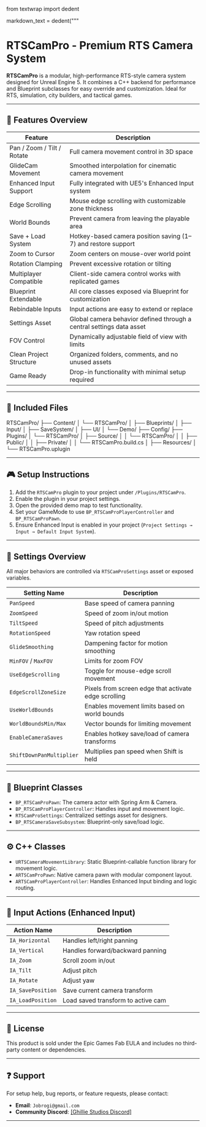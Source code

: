 from textwrap import dedent

markdown_text = dedent("""
# RTSCamPro - Premium RTS Camera System

**RTSCamPro** is a modular, high-performance RTS-style camera system designed for Unreal Engine 5. It combines a C++ backend for performance and Blueprint subclasses for easy override and customization. Ideal for RTS, simulation, city builders, and tactical games.

---

## 🚀 Features Overview

| Feature                           | Description                                                                 |
|-----------------------------------|-----------------------------------------------------------------------------|
| Pan / Zoom / Tilt / Rotate       | Full camera movement control in 3D space                                    |
| GlideCam Movement                | Smoothed interpolation for cinematic camera movement                        |
| Enhanced Input Support           | Fully integrated with UE5's Enhanced Input system                           |
| Edge Scrolling                   | Mouse edge scrolling with customizable zone thickness                       |
| World Bounds                     | Prevent camera from leaving the playable area                               |
| Save + Load System               | Hotkey-based camera position saving (1–7) and restore support               |
| Zoom to Cursor                   | Zoom centers on mouse-over world point                                      |
| Rotation Clamping                | Prevent excessive rotation or tilting                                       |
| Multiplayer Compatible           | Client-side camera control works with replicated games                      |
| Blueprint Extendable             | All core classes exposed via Blueprint for customization                    |
| Rebindable Inputs                | Input actions are easy to extend or replace                                 |
| Settings Asset                   | Global camera behavior defined through a central settings data asset        |
| FOV Control                      | Dynamically adjustable field of view with limits                            |
| Clean Project Structure          | Organized folders, comments, and no unused assets                           |
| Game Ready                       | Drop-in functionality with minimal setup required                           |

---

## 🧰 Included Files
RTSCamPro/
├── Content/
│ └── RTSCamPro/
│ ├── Blueprints/
│ ├── Input/
│ ├── SaveSystem/
│ ├── UI/
│ └── Demo/
├── Config/
├── Plugins/
│ └── RTSCamPro/
│ ├── Source/
│ │ └── RTSCamPro/
│ │ ├── Public/
│ │ ├── Private/
│ │ └── RTSCamPro.build.cs
│ ├── Resources/
│ └── RTSCamPro.uplugin

---

## 🎮 Setup Instructions

1. Add the `RTSCamPro` plugin to your project under `/Plugins/RTSCamPro`.
2. Enable the plugin in your project settings.
3. Open the provided demo map to test functionality.
4. Set your GameMode to use `BP_RTSCamProPlayerController` and `BP_RTSCamProPawn`.
5. Ensure Enhanced Input is enabled in your project (`Project Settings → Input → Default Input System`).

---

## 🔧 Settings Overview

All major behaviors are controlled via `RTSCamProSettings` asset or exposed variables.

| Setting Name              | Description                                            |
|---------------------------|--------------------------------------------------------|
| `PanSpeed`                | Base speed of camera panning                           |
| `ZoomSpeed`               | Speed of zoom in/out motion                            |
| `TiltSpeed`               | Speed of pitch adjustments                             |
| `RotationSpeed`           | Yaw rotation speed                                     |
| `GlideSmoothing`          | Dampening factor for motion smoothing                  |
| `MinFOV` / `MaxFOV`       | Limits for zoom FOV                                    |
| `UseEdgeScrolling`        | Toggle for mouse-edge scroll movement                  |
| `EdgeScrollZoneSize`      | Pixels from screen edge that activate edge scrolling   |
| `UseWorldBounds`          | Enables movement limits based on world bounds          |
| `WorldBoundsMin/Max`      | Vector bounds for limiting movement                    |
| `EnableCameraSaves`       | Enables hotkey save/load of camera transforms          |
| `ShiftDownPanMultiplier`  | Multiplies pan speed when Shift is held                |

---

## 📘 Blueprint Classes

- `BP_RTSCamProPawn`: The camera actor with Spring Arm & Camera.
- `BP_RTSCamProPlayerController`: Handles input and movement logic.
- `RTSCamProSettings`: Centralized settings asset for designers.
- `BP_RTSCameraSaveSubsystem`: Blueprint-only save/load logic.

---

## ⚙️ C++ Classes

- `URTSCameraMovementLibrary`: Static Blueprint-callable function library for movement logic.
- `ARTSCamProPawn`: Native camera pawn with modular component layout.
- `ARTSCamProPlayerController`: Handles Enhanced Input binding and logic routing.

---

## 🔄 Input Actions (Enhanced Input)

| Action Name       | Description                        |
|-------------------|------------------------------------|
| `IA_Horizontal`   | Handles left/right panning         |
| `IA_Vertical`     | Handles forward/backward panning   |
| `IA_Zoom`         | Scroll zoom in/out                 |
| `IA_Tilt`         | Adjust pitch                       |
| `IA_Rotate`       | Adjust yaw                         |
| `IA_SavePosition` | Save current camera transform      |
| `IA_LoadPosition` | Load saved transform to active cam |

---

## 🧾 License

This product is sold under the Epic Games Fab EULA and includes no third-party content or dependencies.

---

## ❓ Support

For setup help, bug reports, or feature requests, please contact:

- **Email**: `Jobrogi@gmail.com`
- **Community Discord**: [[Ghillie Studios Discord]](https://discord.gg/6xmYHNKk)

---


